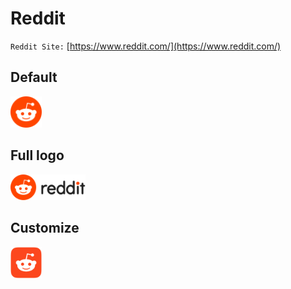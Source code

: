 # Reddit

<code>Reddit Site:</code> [https://www.reddit.com/](https://www.reddit.com/)

## Default
<img src="./default-24x24.svg" width="50px"/>

## Full logo
<img src="./default-full-logo-24x24.svg" width="120px"/>

## Customize
<img src="./custom-32x32.svg" width="50px"/>